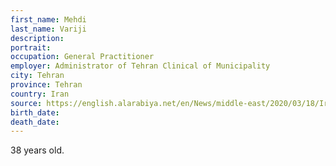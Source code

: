 ```yaml
---
first_name: Mehdi
last_name: Variji
description: 
portrait: 
occupation: General Practitioner
employer: Administrator of Tehran Clinical of Municipality
city: Tehran
province: Tehran
country: Iran
source: https://english.alarabiya.net/en/News/middle-east/2020/03/18/Iranian-doctor-dies-from-coronavirus-after-warning-he-felt-unwell
birth_date: 
death_date: 
---
```


38 years old.